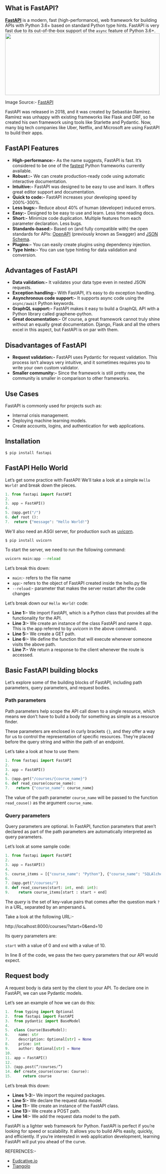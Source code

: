 ## What is FastAPI?

[**FastAPI**](https://fastapi.tiangolo.com/) is a modern, fast (high-performance), web framework for building APIs with Python 3.6+ based on standard Python type hints.  FastAPI is very fast due to its out-of-the-box support of the `async` feature of Python 3.6+.
<img src = "https://fastapi.tiangolo.com/img/logo-margin/logo-teal.png" width = "500" height = "200">

Image Source:- [FastAPI](https://fastapi.tiangolo.com/)


FastAPI was released in 2018, and it was created by Sebastián Ramírez. Ramírez was unhappy with existing frameworks like Flask and DRF, so he created his own framework using tools like Starlette and Pydantic. Now, many big tech companies like Uber, Netflix, and Microsoft are using FastAPI to build their apps.


## FastAPI Features

* **High-performance:-** As the name suggests, FastAPI is fast. It’s considered to be one of the [fastest](https://github.com/tiangolo/medium-posts/tree/master/introducing-fastapi#performance) Python frameworks currently available.
* **Robust::-** We can create production-ready code using automatic interactive documentation.
* **Intuitive:-** FastAPI was designed to be easy to use and learn. It offers great editor support and documentation.
* **Quick to code:-** FastAPI increases your developing speed by 200%-300%.
* **Less bugs:-** Reduce about 40% of human (developer) induced errors.
* **Easy:-** Designed to be easy to use and learn. Less time reading docs.
* **Short:-** Minimize code duplication. Multiple features from each parameter declaration. Less bugs.
* **Standards-based:-** Based on (and fully compatible with) the open standards for APIs: [OpenAPI](https://github.com/OAI/OpenAPI-Specification) (previously known as Swagger) and [JSON Schema](http://json-schema.org/).
* **Plugins:-** You can easily create plugins using dependency injection.
* **Type hints:-** You can use type hinting for data validation and conversion.

## Advantages of FastAPI

* **Data validation:-** It validates your data type even in nested JSON requests.
* **Exception handling:-** With FastAPI, it’s easy to do exception handling.
*  **Asynchronous code support:-** It supports async code using the `async/await` Python keywords.
*  **GraphQL support:-** FastAPI makes it easy to build a GraphQL API with a Python library called graphene-python.
*  **Great documentation:-** Of course, a great framework cannot truly shine without an equally great documentation. Django, Flask and all the others excel in this aspect, but FastAPI is on par with them.

## Disadvantages of FastAPI

* **Request validation:-** FastAPI uses Pydantic for request validation. This process isn’t always very intuitive, and it sometimes requires you to write your own custom validator.
* **Smaller community:-** Since the framework is still pretty new, the community is smaller in comparison to other frameworks.

## Use Cases

FastAPI is commonly used for projects such as:

* Internal crisis management.
* Deploying machine learning models.
* Create accounts, logins, and authentication for web applications.

## Installation

`$ pip install fastapi`

## FastAPI Hello World

Let’s get some practice with FastAPI! We’ll take a look at a simple `Hello World!` and break down the pieces.

```py
1. from fastapi import FastAPI
2. 
3. app = FastAPI()
4. 
5. @app.get("/")
6. def root ():
7.  return {"message": "Hello World!"}
```

We'll also need an ASGI server, for production such as [uvicorn](http://www.uvicorn.org/).

`$ pip install uvicorn`

To start the server, we need to run the following command:

```py
uvicorn main:app --reload
```

Let’s break this down:

* `main`:- refers to the file name
* `app`:- refers to the object of FastAPI created inside the hello.py file
* `--reload`:- parameter that makes the server restart after the code changes

Let’s break down our `Hello World!` code:

* **Line 1:-** We import FastAPI, which is a Python class that provides all the functionality for the API.
* **Line 3:-** We create an instance of the class FastAPI and name it *app*. This is the app referred to by *uvicorn* in the above command.
* **Line 5:-** We create a GET path.
* **Line 6:-** We define the function that will execute whenever someone visits the above path.
* **Line 7:-** We return a response to the client whenever the route is accessed.

## Basic FastAPI building blocks

Let’s explore some of the building blocks of FastAPI, including path parameters, query parameters, and request bodies.

### Path parameters

Path parameters help scope the API call down to a single resource, which means we don’t have to build a body for something as simple as a resource finder.

These parameters are enclosed in curly brackets `{}`, and they offer a way for us to control the representation of specific resources. They’re placed before the query string and within the path of an endpoint.

Let’s take a look at how to use them:

```py
1. from fastapi import FastAPI
2. 
3. app = FastAPI()
4. 
5. @app.get("/courses/{course_name}")
6. def read_course(course_name):
7.   return {"course_name": course_name}
```

The value of the path parameter `course_name` will be passed to the function `read_couse()` as the argument `course_name`.

### Query parameters

Query parameters are optional. In FastAPI, function parameters that aren’t declared as part of the path parameters are automatically interpreted as query parameters.

Let’s look at some sample code:

```py
1. from fastapi import FastAPI
2. 
3. app = FastAPI()
4.  
5. course_items = [{"course_name": "Python"}, {"course_name": "SQLAlchemy"}, {"course_name": "NodeJS"}]
6. 
7. @app.get("/courses/")
8. def read_courses(start: int, end: int):
9.    return course_items[start : start + end]
```

The *query* is the set of key-value pairs that comes after the question mark `?` in a URL, separated by an ampersand `&`.

Take a look at the following URL:-

http://localhost:8000/courses/?start=0&end=10

Its query parameters are:

`start` with a value of 0 and `end` with a value of 10.

In line 8 of the code, we pass the two query parameters that our API would expect.

## Request body

A request body is data sent by the client to your API. To declare one in FastAPI, we can use Pydantic models.

Let’s see an example of how we can do this:

```py
1.  from typing import Optional
2.  from fastapi import FastAPI
3.  from pydantic import BaseModel
4. 
5.  class Course(BaseModel):
6.    name: str
7.    description: Optional[str] = None
8.    price: int
9.    author: Optional[str] = None
10. 
11. app = FastAPI()
12. 
13. @app.post(“/courses/”)
14. def create_course(course: Course):
15.     return course
```

Let’s break this down:

* **Lines 1-3:-** We import the required packages.
* **Line 5:-** We declare the request data model.
* **Line 11:-** We create an instance of the FastAPI class.
* **Line 13:-** We create a POST path.
* **Line 14:-** We add the request data model to the path.

FastAPI is a lighter web framework for Python. FastAPI is perfect if you’re looking for speed or scalability. It allows you to build APIs easily, quickly, and efficiently. If you’re interested in web application development, learning FastAPI will put you ahead of the curve. 

REFERENCES:-
* [Eudcative.io](https://www.educative.io/blog/python-fastapi-tutorial#fastapi)
* [Tiangolo](https://tiangolo.medium.com/introducing-fastapi-fdc1206d453f)
